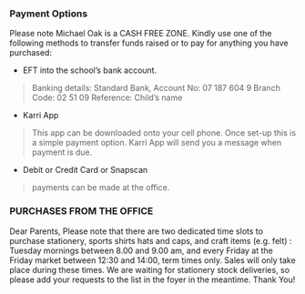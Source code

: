 ### Payment Options

Please note Michael Oak is a CASH FREE
ZONE. Kindly use one of the following
methods to transfer funds raised or to pay
for anything you have purchased:
- EFT into the school’s bank account.
> Banking details:
Standard Bank,
Account No: 07 187 604 9
Branch Code: 02 51 09
Reference: Child’s name

- Karri App
> This app can be downloaded
onto your cell phone. Once set-up this is a
simple payment option. Karri App will send
you a message when payment is due.
- Debit or Credit Card or Snapscan
> payments can be
made at the office.


### PURCHASES FROM THE OFFICE
Dear Parents,
Please note that there are two
dedicated time slots to purchase
stationery, sports shirts hats and
caps, and craft items (e.g. felt) :
Tuesday mornings between 8.00
and 9.00 am, and every Friday at
the Friday market between 12:30
and 14:00, term times only. Sales
will only take place during these
times.
We are waiting for stationery stock
deliveries, so please add your
requests to the list in the foyer in
the meantime.
Thank You!